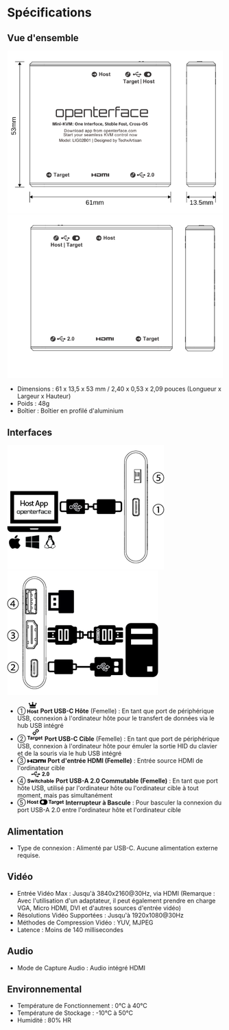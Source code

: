 # Spécifications

## Vue d'ensemble

![lig-front](images/product/lig-front.svg)
![lig-back](images/product/lig-back.svg)

- Dimensions : 61 x 13,5 x 53 mm / 2,40 x 0,53 x 2,09 pouces (Longueur x Largeur x Hauteur)
- Poids : 48g
- Boîtier : Boîtier en profilé d'aluminium

## Interfaces

![host-side](images/labels/host-side.png)
![target-side](images/labels/target-side.png)

- ① ![Type-C to Host](images/labels/Host.svg) **Port USB-C Hôte** (Femelle) : En tant que port de périphérique USB, connexion à l'ordinateur hôte pour le transfert de données via le hub USB intégré
- ② ![Type-C to Target](images/labels/Target.svg) **Port USB-C Cible** (Femelle) : En tant que port de périphérique USB, connexion à l'ordinateur hôte pour émuler la sortie HID du clavier et de la souris via le hub USB intégré
- ③ ![HDMI Port](images/labels/HDMI.svg) **Port d'entrée HDMI (Femelle)** : Entrée source HDMI de l'ordinateur cible
- ④ ![Switchable USB-A Port](images/labels/sw-USB.svg) **Port USB-A 2.0 Commutable (Femelle)** : En tant que port hôte USB, utilisé par l'ordinateur hôte ou l'ordinateur cible à tout moment, mais pas simultanément
- ⑤ ![Switcher](images/labels/USB-sw-front.svg) **Interrupteur à Bascule** : Pour basculer la connexion du port USB-A 2.0 entre l'ordinateur hôte et l'ordinateur cible

## Alimentation

- Type de connexion : Alimenté par USB-C. Aucune alimentation externe requise.

## Vidéo

- Entrée Vidéo Max : Jusqu'à 3840x2160@30Hz, via HDMI (Remarque : Avec l'utilisation d'un adaptateur, il peut également prendre en charge VGA, Micro HDMI, DVI et d'autres sources d'entrée vidéo)
- Résolutions Vidéo Supportées : Jusqu'à 1920x1080@30Hz
- Méthodes de Compression Vidéo : YUV, MJPEG
- Latence : Moins de 140 millisecondes

## Audio

- Mode de Capture Audio : Audio intégré HDMI

## Environnemental

- Température de Fonctionnement : 0°C à 40°C
- Température de Stockage : -10°C à 50°C
- Humidité : 80% HR